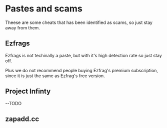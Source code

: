 # Pastes and scams

Theese are some cheats that has been identified as scams, so just stay away from them.

## Ezfrags

Ezfrags is not techinally a paste, but with it's high detection rate so just stay off.

Plus we do not recommend people buying Ezfrag's premium subscription, since it is just the same as Ezfrag's free version.

## Project Infinty

--TODO

## zapadd.cc
